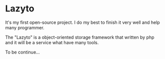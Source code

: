 Lazyto
======
It's my first open-source project. I do my best to finish it very well and help many programmer.

The "Lazyto" is a object-oriented storage framework that written by php and it will be a service what have many tools.

To be continue...
